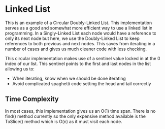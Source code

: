# Linked List

This is an example of a Circular Doubly-Linked List. This implementation
serves as a good and somewhat more efficient way to use a linked list in
programming. In a Singly-Linked List each node would have a reference to
only its next node but here, we use the Doubly-Linked List to keep
references to both previous and next nodes. This saves from iterating in a
number of cases and gives us much cleaner code with less checking.

This circular implementation makes use of a sentinel value locked in at the
0 index of our list. This sentinel points to the first and last nodes in
the list allowing us to:

- When iterating, know when we should be done iterating
- Avoid complicated spaghetti code setting the head and tail correctly

## Time Complexity

In most cases, this implementation gives us an O(1) time span. There is no
find() method currently so the only expensive method available is the
ToSlice() method which is O(n) as it must visit each node.
